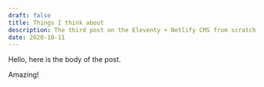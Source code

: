 ```yaml
---
draft: false
title: Things I think about
description: The third post on the Eleventy + Netlify CMS from scratch blog
date: 2020-10-11
---
```

Hello, here is the body of the post.

<lite-youtube videoid="rBxcF-r9Ibs"></lite-youtube>

Amazing!